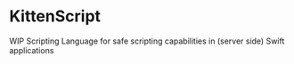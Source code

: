 # KittenScript
WIP Scripting Language for safe scripting capabilities in (server side) Swift applications
